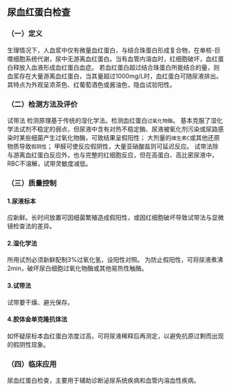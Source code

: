 ## 尿血红蛋白检查
### （一）定义
生理情况下，人血浆中仅有微量血红蛋白，与结合珠蛋白形成复合物，在单核-巨噬细胞系统代谢，尿中无游离血红蛋白。当有血管内溶血时，红细胞破坏，血红蛋白释放入血液形成血红蛋白血症。
若血红蛋白超过结合珠蛋白所能结合的量，则血浆存在大量游离血红蛋白，当其量超过1000mg/L时，血红蛋白可随尿液排出。
其特点为外观呈浓茶色、红葡萄酒色或酱油色，隐血试验阳性。
### （二）检测方法及评价
试带法
检测原理基于传统的湿化学法。检测血红蛋白`过氧化物酶`。
基本克服了湿化学法试剂不稳定的弱点，但尿液中含有对热不稳定酶、尿液被氧化剂污染或尿路感染时某些细菌产生过氧化物酶，可致结果呈假阳性；
大剂量的`维生素C`或其他还原物质导致`假阴性`；
甲醛可使反应假阴性，大量亚硝酸盐则可延迟反应。
试带法除与游离血红蛋白反应外，也与完整的红细胞反应，但在高蛋白、高比密尿液中，RBC不溶解，试带灵敏度减低。
### （三）质量控制
#### 1.尿液标本
应新鲜。长时间放置可因细菌繁殖造成假阳性，或因红细胞破坏导致试带法与显微镜检查法的差异。
#### 2.湿化学法
所用试剂必须新鲜配制3%过氧化氢，设阳性对照。
为防止假阳性，可将尿液煮沸2min，破坏尿白细胞过氧化物酶或其他易热性触酶。
#### 3.试带法
试带要干燥、避光保存。
#### 4.胶体金单克隆抗体法
如怀疑尿标本血红蛋白浓度过高，可将尿液稀释后再测定，以避免抗原过剩而出现的假阴性现象。
### （四）临床应用
尿血红蛋白检查，主要用于辅助诊断泌尿系统疾病和血管内溶血性疾病。
